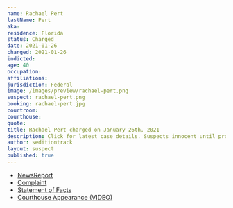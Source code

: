 ```yaml
---
name: Rachael Pert
lastName: Pert
aka:
residence: Florida
status: Charged
date: 2021-01-26
charged: 2021-01-26
indicted:
age: 40
occupation:
affiliations:
jurisdiction: Federal
image: /images/preview/rachael-pert.png
suspect: rachael-pert.png
booking: rachael-pert.jpg
courtroom:
courthouse:
quote:
title: Rachael Pert charged on January 26th, 2021
description: Click for latest case details. Suspects innocent until proven guilty.
author: seditiontrack
layout: suspect
published: true
---
```

- [NewsReport](https://www.thedailybeast.com/florida-couple-rachael-pert-and-dana-joe-winn-charged-in-capitol-riots)
- [Complaint](https://www.justice.gov/opa/page/file/1360796/download)
- [Statement of Facts](https://www.justice.gov/opa/page/file/1360796/download)
- [Courthouse Appearance (VIDEO)](https://www.actionnewsjax.com/news/local/clay-county/us-capitol-riots-middleburg-couple-granted-supervised-release-ran-out-federal-courthouse/RQCOMRARCRFMBHUEHMUQRASDRI/)
